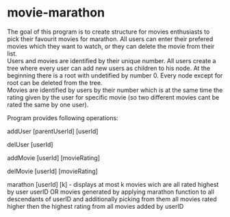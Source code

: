 # movie-marathon

The goal of this program is to create structure for movies enthusiasts to pick their favourit movies for marathon. All users can enter their prefered movies which they want to watch, or they can delete the movie from their list.  
Users and movies are identified by their unique number. All users create a tree where every user can add new users as children to his node. At the beginning there is a root with undetified by number 0. Every node except for root can be deleted from the tree.  
Movies are identified by users by their number which is at the same time the rating given by the user for specific movie (so two different movies cant be rated the same by one user).

Program provides following operations:

addUser [parentUserId] [userId]  

delUser [userId]  

addMovie [userId] [movieRating]  

delMovie [userId] [movieRating]  

marathon [userId] [k] - displays at most k movies wich are all rated highest by user userID OR movies generated by applying marathon function to all descendants of userID and additionally picking from them all movies rated higher then the highest rating from all movies added by userID
